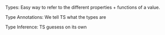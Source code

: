 Types: Easy way to refer to the different properties + functions of a value.

Type Annotations: We tell TS what the types are

Type Inference: TS guesess on its own



